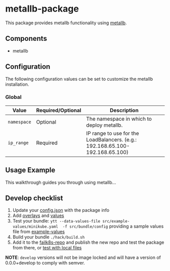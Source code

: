 # metallb-package

This package provides metallb functionality using [metallb](https://metallb.universe.tf/).

## Components

* metallb

## Configuration

The following configuration values can be set to customize the metallb installation.

### Global

| Value | Required/Optional | Description |
|-------|-------------------|-------------|
| `namespace` | Optional | The namespace in which to deploy metallb. |
| `ip_range`  | Required | IP range to use for the LoadBalancers. (e.g.: 192.168.65.100-192.168.65.100) |

## Usage Example

This walkthrough guides you through using metallb...

## Develop checklist

1. Update your [config.json](./config.json) with the package info
2. Add [overlays](./src/bundle/config/overlays/) and [values](./src/bundle/config/values.yaml)
3. Test your bundle: `ytt --data-values-file src/example-values/minikube.yaml  -f src/bundle/config` providing a sample values file from [example-values](./src/examples-values/)
4. Build your bundle `./hack/build.sh`
5. Add it to the [failk8s-repo](https://github.com/failk8s-packages/failk8s-repo) and publish the new repo and test the package from there, or [test with local files](./target/test)

**NOTE**: `develop` versions will not be image locked and will have a version of 0.0.0+develop to comply with semver.